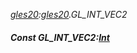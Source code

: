 _[gles20](../../modules/gles20/gles20-module.md):[gles20](../../modules/gles20/gles20-module.md).GL\_INT\_VEC2_
##### Const GL\_INT\_VEC2:[Int](../../modules/wonkey/wonkey-types-int.md)
